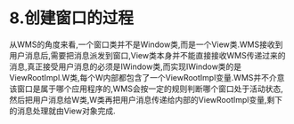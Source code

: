 # 8.创建窗口的过程

从WMS的角度来看,一个窗口类并不是Window类,而是一个View类.WMS接收到用户消息后,需要把消息派发到窗口,View类本身并不能直接接收WMS传递过来的消息,真正接受用户消息的必须是IWindow类,而实现IWindow类的是ViewRootImpl.W类,每个W内部都包含了一个ViewRootImpl变量.WMS并不介意该窗口是属于哪个应用程序的,WMS会按一定的规则判断哪个窗口处于活动状态,然后把用户消息给W类,W类再把用户消息传递给内部的ViewRootImpl变量,剩下的消息处理就由View对象完成.



